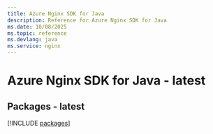 ```yaml
---
title: Azure Nginx SDK for Java
description: Reference for Azure Nginx SDK for Java
ms.date: 10/08/2025
ms.topic: reference
ms.devlang: java
ms.service: nginx
---
```

# Azure Nginx SDK for Java - latest
## Packages - latest
[!INCLUDE [packages](nginx-index.md)]